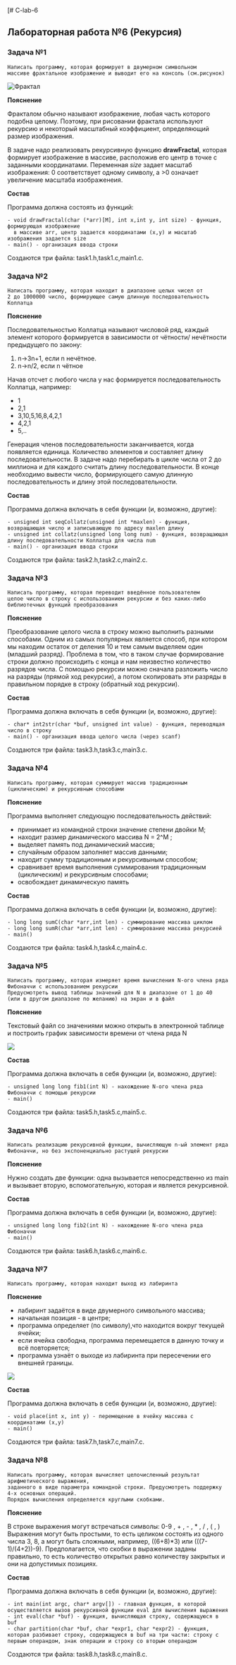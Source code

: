 [# C-lab-6

## Лабораторная работа №6 (Рекурсия)

### Задача №1

```
Написать программу, которая формирует в двумерном символьном
массиве фрактальное изображение и выводит его на консоль (см.рисунок)
```

![Фрактал](./fractal.PNG)

**Пояснение**

Фракталом обычно называют изображение, любая часть которого подобна целому. Поэтому, при рисовании фрактала используют рекурсию и некоторый масштабный коэффициент, определяющий размер изображения.

В задаче надо реализовать рекурсивную функцию **drawFractal**, которая формирует изображение в массиве,
расположив его центр в точке с заданными координатами. Переменная *size* задает масштаб изображения: 0 соответствует
одному символу, а >0 означает увеличение масштаба изображенеия.

**Состав**

Программа должна состоять из функций:

```
- void drawFractal(char (*arr)[M], int x,int y, int size) - функция, формирующая изображение
  в массиве arr, центр задается координатами (x,y) и масштаб изображения задается size 
- main() - организация ввода строки
```

Создаются три файла: task1.h,task1.c,main1.c.

### Задача №2

```
Написать программу, которая находит в диапазоне целых чисел от
2 до 1000000 число, формирующее самую длинную последовательность Коллатца
```

**Пояснение**

Последовательностью Коллатца называют числовой ряд, каждый элемент которого формируется в зависимости от чётности/ нечётности предыдущего по закону:

1. n→3n+1, если n нечётное.
2. n→n/2, если n чётное

Начав отсчет с любого числа у нас формируется последовательность Коллатца, например:

- 1
- 2,1
- 3,10,5,16,8,4,2,1
- 4,2,1
- 5,..

Генерация членов последовательности заканчивается, когда появляется единица. Количество элементов и составляет длину
последовательности. В задаче надо перебирать в цикле числа от 2 до миллиона и для каждого считать длину последовательности.
В конце необходимо вывести число, формирующего самую длинную последовательность и длину этой последовательности.

**Состав**

Программа должна включать в себя функции (и, возможно, другие):

```
- unsigned int seqCollatz(unsigned int *maxlen) - функция, возвращающая число и записывающую по адресу maxlen длину 
- unsigned int collatz(unsigned long long num) - функция, возвращающая длину последовательности Коллатца для числа num
- main() - организация ввода строки
```

Создаются три файла: task2.h,task2.c,main2.c.

### Задача №3

```
Написать программу, которая переводит введённое пользователем
целое число в строку с использованием рекурсии и без каких-либо
библиотечных функций преобразования
```

**Пояснение**

Преобразование целого числа в строку можно выполнить разными способами. Одним из самых популярных является способ,
при котором мы находим остаток от деления 10 и тем самым выделяем один (младший разряд). Проблема в том, что в таком
случае формирование строки должно происходить с конца и нам неизвестно количество разрядов числа. С помощью рекурсии
можно сначала разложить число на разряды (прямой ход рекурсии), а потом скопировать эти разряды в правильном порядке
в строку (обратный ход рекурсии).

**Состав**

Программа должна включать в себя функции (и, возможно, другие):

```
- char* int2str(char *buf, unsigned int value) - функция, переводящая число в строку 
- main() - организация ввода целого числа (через scanf)
```

Создаются три файла: task3.h,task3.c,main3.c.

### Задача №4

```
Написать программу, которая суммирует массив традиционным (циклическим) и рекурсивным способами
```

**Пояснение**

Программа выполняет следующую последовательность действий:

- принимает из командной строки значение степени двойки M;
- находит размер динамического массива N = 2^M ;
- выделяет память под динамический массив;
- случайным образом заполняет массив данными;
- находит сумму традиционным и рекурсивыным способом;
- сравнивает время выполнения суммирования традиционным (циклическим) и рекурсивным способами;
- освобождает динамическую память

**Состав**

Программа должна включать в себя функции (и, возможно, другие):

```
- long long sumC(char *arr,int len) - суммирование массива циклом
- long long sumR(char *arr,int len) - суммирование массива рекурсией
- main() 
```

Создаются три файла: task4.h,task4.c,main4.c.

### Задача №5

```
Написать программу, которая измеряет время вычисления N-ого члена ряда Фибоначчи с использованием рекурсии
Предусмотреть вывод таблицы значений для N в диапазоне от 1 до 40
(или в другом диапазоне по желанию) на экран и в файл
```
**Пояснение**

Текстовый файл со значениями можно открыть в электронной таблице и построить график зависимости времени от члена ряда N

![](./fib.png)

**Состав**

Программа должна включать в себя функции (и, возможно, другие):

```
- unsigned long long fib1(int N) - нахождение N-ого члена ряда Фибоначчи с помощью рекурсии
- main() 
```


Создаются три файла: task5.h,task5.c,main5.c.

### Задача №6

```
Написать реализацию рекурсивной функции, вычисляющую n-ый элемент ряда Фибоначчи, но без экспоненциально растущей рекурсии
```
**Пояснение**

Нужно создать две функции: одна вызывается непосредственно из main и вызывает вторую, вспомогательную, которая и является рекурсивной.

**Состав**

Программа должна включать в себя функции (и, возможно, другие):

```
- unsigned long long fib2(int N) - нахождение N-ого члена ряда Фибоначчи
- main() 
```


Создаются три файла: task6.h,task6.c,main6.c.

### Задача №7

```
Написать программу, которая находит выход из лабиринта
```
**Пояснение**

- лабиринт задаётся в виде двумерного символьного массива;
- начальная позиция - в центре;
- программа определяет (по символу),что находится вокруг текущей ячейки;
- если ячейка свободна, программа перемещается в данную точку и всё повторяется;
- программа узнаёт о выходе из лабиринта при пересечении его внешней границы.

![](./maze.png)

**Состав**

Программа должна включать в себя функции (и, возможно, другие):

```
- void place(int x, int y) - перемещение в ячейку массива с координатами (x,y)
- main() 
```


Создаются три файла: task7.h,task7.c,main7.c.

### Задача №8
```
Написать программу, которая вычисляет целочисленный результат арифметического выражения, 
заданного в виде параметра командной строки. Предусмотреть поддержку 4-х основных операций. 
Порядок вычисления определяется круглыми скобками.
```
**Пояснение**

В строке выражения могут встречаться символы: 0-9 , + , - , * , / , ( , ) Выражения могут быть  простыми, то есть целиком состоять из одного числа 3, 8, а могут быть сложными, например, ((6+8)*3) или (((7-1)/(4+2))-9). Предполагается, что скобки в выражении заданы правильно, то есть количество открытых равно количеству закрытых и они на допустимых позициях.

**Состав**

Программа должна включать в себя функции (и, возможно, другие):

```
- int main(int argc, char* argv[]) - главная функция, в которой осуществляется вызов рекурсивной функции eval для вычисления выражения
- int eval(char *buf) - функция, вычисляющая строку, содержащуюся в buf
- char partition(char *buf, char *expr1, char *expr2) - функция, которая разбивает строку, содержащуюся в buf на три части: строку с первым операндом, знак операции и строку со вторым операндом
```

Создаются три файла: task8.h,task8.c,main8.c.





